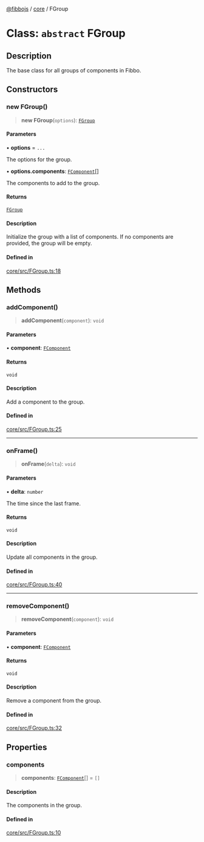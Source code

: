 [@fibbojs](/api/index) / [core](/api/core) / FGroup

# Class: `abstract` FGroup

## Description

The base class for all groups of components in Fibbo.

## Constructors

### new FGroup()

> **new FGroup**(`options`): [`FGroup`](FGroup.md)

#### Parameters

• **options** = `...`

The options for the group.

• **options.components**: [`FComponent`](FComponent.md)[]

The components to add to the group.

#### Returns

[`FGroup`](FGroup.md)

#### Description

Initialize the group with a list of components.
If no components are provided, the group will be empty.

#### Defined in

[core/src/FGroup.ts:18](https://github.com/fibbojs/fibbo/blob/deb1b2647977c28556b303db18b4c729c63a8312/packages/core/src/FGroup.ts#L18)

## Methods

### addComponent()

> **addComponent**(`component`): `void`

#### Parameters

• **component**: [`FComponent`](FComponent.md)

#### Returns

`void`

#### Description

Add a component to the group.

#### Defined in

[core/src/FGroup.ts:25](https://github.com/fibbojs/fibbo/blob/deb1b2647977c28556b303db18b4c729c63a8312/packages/core/src/FGroup.ts#L25)

***

### onFrame()

> **onFrame**(`delta`): `void`

#### Parameters

• **delta**: `number`

The time since the last frame.

#### Returns

`void`

#### Description

Update all components in the group.

#### Defined in

[core/src/FGroup.ts:40](https://github.com/fibbojs/fibbo/blob/deb1b2647977c28556b303db18b4c729c63a8312/packages/core/src/FGroup.ts#L40)

***

### removeComponent()

> **removeComponent**(`component`): `void`

#### Parameters

• **component**: [`FComponent`](FComponent.md)

#### Returns

`void`

#### Description

Remove a component from the group.

#### Defined in

[core/src/FGroup.ts:32](https://github.com/fibbojs/fibbo/blob/deb1b2647977c28556b303db18b4c729c63a8312/packages/core/src/FGroup.ts#L32)

## Properties

### components

> **components**: [`FComponent`](FComponent.md)[] = `[]`

#### Description

The components in the group.

#### Defined in

[core/src/FGroup.ts:10](https://github.com/fibbojs/fibbo/blob/deb1b2647977c28556b303db18b4c729c63a8312/packages/core/src/FGroup.ts#L10)

